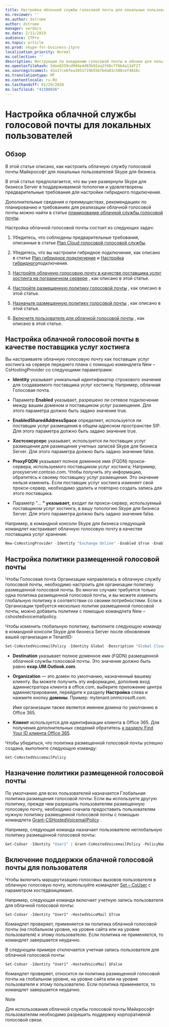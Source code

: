 ```yaml
---
title: Настройка облачной службы голосовой почты для локальных пользователей
ms.reviewer: ''
ms.author: dstrome
author: dstrome
manager: serdars
ms.date: 2/11/2019
audience: ITPro
ms.topic: article
ms.prod: skype-for-business-itpro
localization_priority: Normal
ms.collection: ''
description: Инструкции по внедрению голосовой почты в облаке для пользователей, размещенных в Skype для бизнеса Server.
ms.openlocfilehash: 5dee8259cd994e4d83b92aa2f68c7f6b4a11df27
ms.sourcegitcommit: 43a17ce6fea3951719b55bfbda03c500cef4816c
ms.translationtype: MT
ms.contentlocale: ru-RU
ms.lasthandoff: 01/29/2020
ms.locfileid: "41580836"
---
```

# <a name="configure-cloud-voicemail-service-for-on-premises-users"></a>Настройка облачной службы голосовой почты для локальных пользователей

## <a name="overview"></a>Обзор 
В этой статье описано, как настроить облачную службу голосовой почты Майкрософт для локальных пользователей Skype для бизнеса.  

В этой статье предполагается, что вы уже развернули Skype для бизнеса Server в поддерживаемой топологии и удовлетворены предварительные требования для настройки гибридного подключения.

Дополнительные сведения о преимуществах, рекомендациях по планированию и требованиях для реализации облачной голосовой почты можно найти в статье [планирование облачной службы голосовой почты](plan-cloud-voicemail.md).




Настройка облачной голосовой почты состоит из следующих задач:

1.  Убедитесь, что соблюдены предварительные требования, описанные в статье [Plan Cloud голосовой голосовой службы](plan-cloud-voicemail.md).

2.  Убедитесь, что вы настроили гибридное подключение, как описано в статье [Plan гибридное подключение](plan-hybrid-connectivity.md) и [Настройка гибридного](configure-hybrid-connectivity.md)подключения. 

3.  [Настройте облачную голосовую почту в качестве поставщика услуг хостинга на пограничном сервере](#configure-cloud-voicemail-as-the-hosting-provider) , как описано в этой статье.

4.  [Настройте размещенную политику голосовой почты](#configure-a-hosted-voicemail-policy) , как описано в этой статье.

5.  [Назначьте размещенную политику голосовой почты](#assign-a-hosted-voicemail-policy) , как описано в этой статье.

6.  [Включите пользователя для облачной голосовой почты](#enable-a-user-for-cloud-voicemail) , как описано в этой статье.


## <a name="configure-cloud-voicemail-as-the-hosting-provider"></a>Настройка облачной голосовой почты в качестве поставщика услуг хостинга 

Вы настраиваете облачную голосовую почту как поставщик услуг хостинга на сервере переднего плана с помощью командлета New – CsHostingProvider со следующими параметрами:

- **Identity** указывает уникальный идентификатор строкового значения для создаваемого поставщика услуг хостинга; Например, облачная Голосовая почта. 

- Параметр **Enabled** указывает, разрешено ли сетевое подключение между вашим доменом и поставщиком услуг размещения. Для этого параметра должно быть задано значение true.

- **EnabledSharedAddressSpace** определяет, используется ли поставщик услуг размещения в общем адресном пространстве SIP. Для этого параметра должно быть задано значение true.

- **Хостсоксусерс** указывает, используется ли поставщик услуг размещения для размещения учетных записей Skype для бизнеса Server. Для этого параметра должно быть задано значение false.

- **ProxyFQDN** указывает полное доменное имя (FQDN) прокси-сервера, используемого поставщиком услуг хостинга; Например, proxyserver.contoso.com. Чтобы получить эту информацию, обратитесь к своему поставщику услуг размещения. Это значение нельзя изменить. Если поставщик услуг хостинга изменяет свой прокси-сервер, необходимо удалить и повторно создать запись для этого поставщика.

- Параметр "... **" указывает,** входит ли прокси-сервер, используемый поставщиком услуг хостинга, в вашу топологию Skype для бизнеса Server. Для этого параметра должно быть задано значение false.

Например, в командной консоли Skype для бизнеса следующий командлет настраивает облачную голосовую почту в качестве поставщика услуг хранения:


```PowerShell
New-CsHostingProvider -Identity "Exchange Online" -Enabled $True -EnabledSharedAddressSpace $True -HostsOCSUsers $False -ProxyFqdn "exap.um.outlook.com" -IsLocal $False -VerificationLevel UseSourceVerification
```

## <a name="configure-a-hosted-voicemail-policy"></a>Настройка политики размещенной голосовой почты

Чтобы Голосовая почта Организации направлялась в облачную службу голосовой почты, необходимо настроить для организации политику размещенной голосовой почты. Во многих случаях требуется только одна политика размещенной голосовой почты, и вы можете изменить глобальную политику в соответствии со своими потребностями. Если в Организации требуется несколько политик размещенной голосовой почты, можно добавить политики с помощью командлета New – cshostedvoicemailpolicy.

Чтобы изменить глобальную политику, выполните следующую команду в командной консоли Skype для бизнеса Server после обновления вашей организации и TenantID:

```PowerShell
Set-CsHostedVoicemailPolicy -Identity Global -Description "Global Cloud Voicemail Policy" -Destination exap.um.outlook.com -Organization YourDefaultDomain.onmicrosoft.com -Tenant “11111111-1111-1111-1111-111111111111”
```

- **Destination** указывает полное доменное имя (FQDN) размещенной облачной службы голосовой почты. Это значение должно быть равно **exap.UM.Outlook.com**.

- **Organization** — это домен по умолчанию, назначенный вашему клиенту. Вы можете получить эту информацию, дополнив вход администратора клиента в office.com, выберите приложение центра администрирования, перейдите к разделу **Настройка** слева и нажмите кнопку **домены**. Пример: mytenant.onmicrosoft.com.

    Имя организации также является именем домена по умолчанию в Office 365.

- **Клиент** используется для идентификации клиента в Office 365. Для получения дополнительных сведений обратитесь [к разделу Find Your ID клиента Office 365](https://support.office.com/en-us/article/find-your-office-365-tenant-id-6891b561-a52d-4ade-9f39-b492285e2c9b).

Чтобы убедиться, что политика размещенной голосовой почты успешно создана, выполните следующую команду:

```PowerShell
Get-CsHostedVoicemailPolicy
```

## <a name="assign-a-hosted-voicemail-policy"></a>Назначение политики размещенной голосовой почты

По умолчанию для всех пользователей назначается Глобальная политика размещения голосовой почты. Если вы используете другую политику, прежде чем разрешить пользователям размещенную голосовую почту, необходимо сначала предоставить пользователям нужную политику размещенной голосовой почты с помощью командлета [Grant-CSHostedVoicemailPolicy](https://docs.microsoft.com/powershell/module/skype/grant-cshostedvoicemailpolicy?view=skype-ps) .

Например, следующая команда назначает пользователю неглобальную политику размещенной голосовой почты:


```PowerShell
Get-CsUser -Identity "User1" | Grant-CsHostedVoicemailPolicy -PolicyName "Tag:CloudVoiceMailUsers" 
```

## <a name="enable-a-user-for-cloud-voicemail"></a>Включение поддержки облачной голосовой почты для пользователя

Чтобы включить маршрутизацию голосовых вызовов пользователя в облачную голосовую почту, используйте командлет [Set – CsUser](https://docs.microsoft.com/powershell/module/skype/set-csuser?view=skype-ps) с параметром хостедвоицемаил. 

Например, следующая команда включает учетную запись пользователя для облачной голосовой почты: 

```Set-CsUser -Identity "User1" -HostedVoiceMail $True```

Командлет проверяет, применяется ли политика облачной голосовой почты (на глобальном уровне, на уровне сайта или на уровне пользователя) к этому пользователю. Если политика не применяется, то командлет завершается неудачно.  

В следующем примере отключается учетная запись пользователя для облачной голосовой почты:

```Set-CsUser -Identity "User1" -HostedVoiceMail $False```

Командлет проверяет, относится ли политика размещенной голосовой почты на глобальном уровне, на уровне сайта или на уровне пользователя к этому пользователю. Если политика применяется, то командлет завершается неудачно.

> [!NOTE]
>  Для использования облачной службы голосовой почты Майкрософт пользователям необходимо разрешить поддержку корпоративной голосовой связи.
